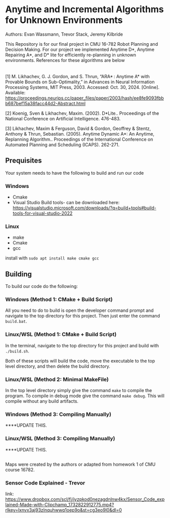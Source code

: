 # Anytime and Incremental Algorithms for Unknown Environments
Authors: Evan Wassmann, Trevor Stack, Jeremy Kilbride

This Repository is for our final project in CMU 16-782 Robot Planning and Decision Making. For our project we implemented Anytime D*, Anytime Repairing A*, and D* lite for efficiently re-planning in unknown environments. References for these algorithms are below  
  \
  \
[1] M. Likhachev, G. J. Gordon, and S. Thrun, “ARA* : Anytime A* with Provable Bounds on Sub-Optimality,” in Advances in Neural Information Processing Systems, MIT Press, 2003. Accessed: Oct. 30, 2024. [Online]. Available: https://proceedings.neurips.cc/paper_files/paper/2003/hash/ee8fe9093fbbb687bef15a38facc44d2-Abstract.html

[2] Koenig, Sven & Likhachev, Maxim. (2002). D*Lite.. Proceedings of the National Conference on Artificial Intelligence. 476-483. 

[3] Likhachev, Maxim & Ferguson, David & Gordon, Geoffrey & Stentz, Anthony & Thrun, Sebastian. (2005). Anytime Dynamic A*: An Anytime, Replanning Algorithm.. Proceedings of the International Conference on Automated Planning and Scheduling (ICAPS). 262-271. 

## Prequisites
Your system needs to have the following to build and run our code 
### Windows
- Cmake
- Visual Studio Build tools- can be downloaded here: https://visualstudio.microsoft.com/downloads/?q=build+tools#build-tools-for-visual-studio-2022
### Linux
- make
- Cmake
- gcc

install with `sudo apt install make cmake gcc`
## Building
To build our code do the following: 

### Windows (Method 1: CMake + Build Script)
All you need to do to build is open the developer command prompt and navigate to the top directory for this project. Then just enter the command `build.bat`.
### Linux/WSL (Method 1: CMake + Build Script)
In the terminal, navigate to the top directory for this project and build with `./build.sh`.

Both of these scripts will build the code, move the executable to the top level directory, and then delete the build directory.

### Linux/WSL (Method 2: Minimal MakeFile)
In the top level directory simply give the command `make` to compile the program. To compile in debug mode give the command `make debug`. This will compile without any build artifacts.

### Windows (Method 3: Compiling Manually)
****UPDATE THIS.
### Linux/WSL (Method 3: Compiling Manually)
****UPDATE THIS.

##
Maps were created by the authors or adapted from homework 1 of CMU course 16782. 

### Sensor Code Explained - Trevor

link:
https://www.dropbox.com/scl/fi/jyzpkod0nezagdnlnw4kx/Sensor_Code_explained-Made-with-Clipchamp_1732822912775.mp4?rlkey=lxnvx3aj93zlnquhwwq1oep9o&st=cg3eo9l0&dl=0
